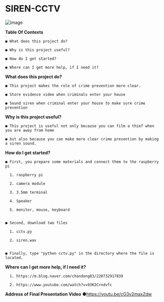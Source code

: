 # SIREN-CCTV

![image](https://user-images.githubusercontent.com/54634455/84468402-b3947680-acb9-11ea-9dfd-8c77789e8cc7.png)


**Table Of Contexts**


    ● What does this project do?
  
    ● Why is this project useful?
  
    ● How do I get started?
  
    ● Where can I get more help, if I need it?


**What does this project do?**

    ● This project makes the role of crime prevention more clear.
    
    ● Store evidence video when criminals enter your house
  
    ● Sound siren when criminal enter your house to make sure crime prevention
  
   
**Why is this project useful?**

    ● This project is useful not only because you can film a thief when you are away from home 
  
    ● but also because you can make more clear crime prevention by making a siren sound.
  
   
**How do I get started?**

    ● First, you prepare some materials and connect them to the raspberry pi
  
      1. raspberry pi
    
      2. camera module
    
      3. 3.5mm terminal
    
      4. Speaker
    
      5. monitor, mouse, keyboard
    

    ● Second, download two files 
  
      1. cctv.py
    
      2. siren.wav
    
  
    ● Finally, type "python cctv.py" in the directory where the file is located.
  
      
 **Where can I get more help, if I need it?**
 
      1. https://m.blog.naver.com/chandong83/220732917839
  
      2. https://www.youtube.com/watch?v=93K2Crndvfc
  
  
  **Address of Final Presentation Video**
        ●https://youtu.be/cG3y2maxZdw
  

